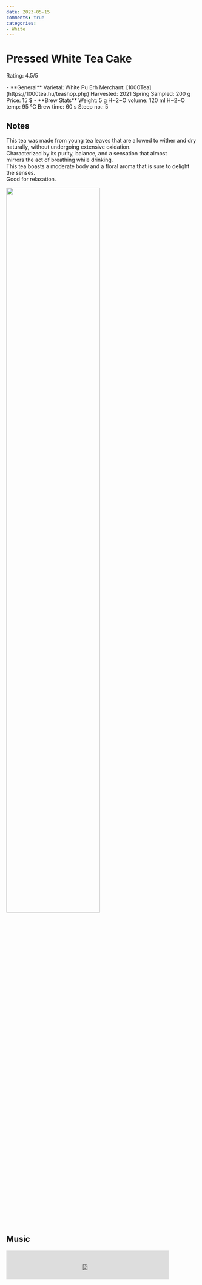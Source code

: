 ```yaml
---
date: 2023-05-15
comments: true
categories:
- White
---
```

# Pressed White Tea Cake

Rating: 4.5/5


<div class="grid cards" markdown>
- **General**  
Varietal: White Pu Erh  
Merchant:   [1000Tea](https://1000tea.hu/teashop.php)  
Harvested: 2021 Spring  
Sampled: 200 g  
Price: 15 $
- **Brew Stats**  
Weight: 5 g  
H~2~O volume: 120 ml  
H~2~O temp: 95 °C   
Brew time: 60 s  
Steep no.: 5
</div>

## Notes

This tea was made from young tea leaves that are allowed to wither and dry naturally, without undergoing extensive oxidation.  
Characterized by its purity, balance, and a sensation that almost  
mirrors the act of breathing while drinking.  
This tea boasts a moderate body and a floral aroma that is sure to delight the senses.  
Good for relaxation.  

<img src="/img/2023-05-15_white-puerh/wheel.svg" width="70%"></img>
<!-- more -->

## Music


<div style="position: relative; padding-bottom: 15%; height: 0; overflow: hidden; max-width: 100%;"><iframe src="https://embed.tidal.com/tracks/124430808?layout=classic" frameborder="0" allowfullscreen style="position: absolute; top: 0; left: 0; width: 85%; height: 1px; min-height: 100%; margin: 0 auto;"></iframe></div>
